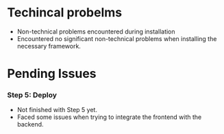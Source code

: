 # Techincal probelms 
- Non-technical problems encountered during installation
- Encountered no significant non-technical problems when installing the necessary framework.

# Pending Issues
### Step 5: Deploy

- Not finished with Step 5 yet.
- Faced some issues when trying to integrate the frontend with the backend.
